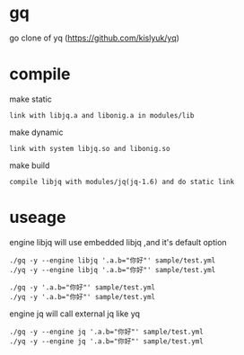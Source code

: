 # gq

go clone of yq (https://github.com/kislyuk/yq)

# compile

make static
````
link with libjq.a and libonig.a in modules/lib
````
make dynamic

````
link with system libjq.so and libonig.so
````
make build
````
compile libjq with modules/jq(jq-1.6) and do static link
````

# useage

engine libjq will use embedded libjq ,and it's default option
````
./gq -y --engine libjq '.a.b="你好"' sample/test.yml
./yq -y --engine libjq '.a.b="你好"' sample/test.yml

./gq -y '.a.b="你好"' sample/test.yml
./yq -y '.a.b="你好"' sample/test.yml
````
engine jq will call external jq like yq
````
./gq -y --engine jq '.a.b="你好"' sample/test.yml
./yq -y --engine jq '.a.b="你好"' sample/test.yml
````
